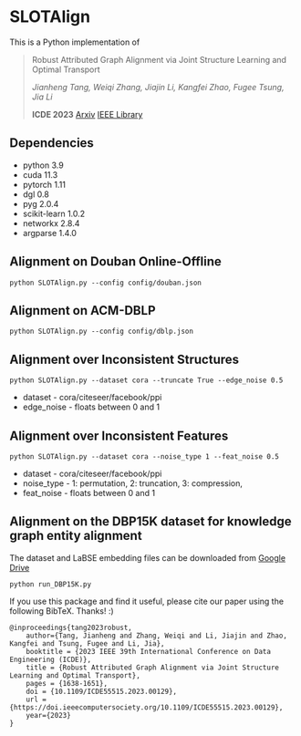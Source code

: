 # SLOTAlign

This is a Python implementation of 

> Robust Attributed Graph Alignment via Joint Structure Learning and Optimal Transport
> 
> *Jianheng Tang, Weiqi Zhang, Jiajin Li, Kangfei Zhao, Fugee Tsung, Jia Li*
> 
> **ICDE 2023**  [Arxiv](https://arxiv.org/abs/2301.12721) [IEEE Library](https://www.computer.org/csdl/proceedings-article/icde/2023/222700b638/1PByqVpGgh2)


Dependencies
--------------------------------
- python 3.9
- cuda 11.3
- pytorch 1.11
- dgl 0.8
- pyg 2.0.4
- scikit-learn 1.0.2
- networkx 2.8.4
- argparse 1.4.0


Alignment on Douban Online-Offline
--------------------------------
```
python SLOTAlign.py --config config/douban.json
```


Alignment on ACM-DBLP
--------------------------------
```
python SLOTAlign.py --config config/dblp.json
```


Alignment over Inconsistent Structures
--------------------------------
```
python SLOTAlign.py --dataset cora --truncate True --edge_noise 0.5
```
- dataset - cora/citeseer/facebook/ppi
- edge_noise - floats between 0 and 1


Alignment over Inconsistent Features
--------------------------------
```
python SLOTAlign.py --dataset cora --noise_type 1 --feat_noise 0.5
```
- dataset - cora/citeseer/facebook/ppi
- noise_type - 1: permutation, 2: truncation, 3: compression,
- feat_noise - floats between 0 and 1


Alignment on the DBP15K dataset for knowledge graph entity alignment
--------------------------------------------------------------------
The dataset and LaBSE embedding files can be downloaded from [Google Drive](https://drive.google.com/file/d/1cP6CxVWsqa9ngOM4St1PzFv5NBF_jxBG/view?usp=sharing)
```
python run_DBP15K.py
```

If you use this package and find it useful, please cite our paper using the following BibTeX. Thanks! :)
```
@inproceedings{tang2023robust,
    author={Tang, Jianheng and Zhang, Weiqi and Li, Jiajin and Zhao, Kangfei and Tsung, Fugee and Li, Jia},
    booktitle = {2023 IEEE 39th International Conference on Data Engineering (ICDE)},
    title = {Robust Attributed Graph Alignment via Joint Structure Learning and Optimal Transport},
    pages = {1638-1651},
    doi = {10.1109/ICDE55515.2023.00129},
    url = {https://doi.ieeecomputersociety.org/10.1109/ICDE55515.2023.00129},
    year={2023}
}
```

